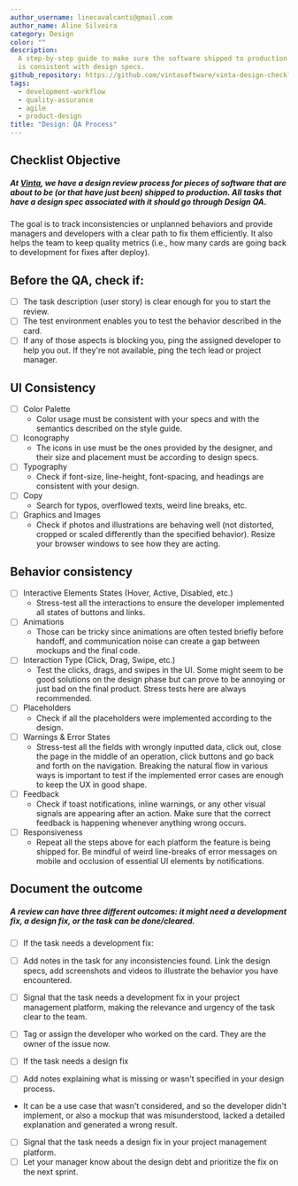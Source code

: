 ```yaml
---
author_username: linecavalcanti@gmail.com
author_name: Aline Silveira
category: Design
color: ""
description:
  A step-by-step guide to make sure the software shipped to production
  is consistent with design specs.
github_repository: https://github.com/vintasoftware/vinta-design-checklists/tree/master/design-qa
tags:
  - development-workflow
  - quality-assurance
  - agile
  - product-design
title: "Design: QA Process"
---
```


## Checklist Objective

##### At [Vinta](https://vintasoftware.com), we have a design review process for pieces of software that are about to be (or that have just been) shipped to production. All tasks that have a design spec associated with it should go through Design QA.

The goal is to track inconsistencies or unplanned behaviors and provide managers and developers with a clear path to fix them efficiently. It also helps the team to keep quality metrics (i.e., how many cards are going back to development for fixes after deploy).

## Before the QA, check if:

- [ ] The task description (user story) is clear enough for you to start the review.
- [ ] The test environment enables you to test the behavior described in the card.
- [ ] If any of those aspects is blocking you, ping the assigned developer to help you out. If they're not available, ping the tech lead or project manager.

## UI Consistency

- [ ] Color Palette
  - Color usage must be consistent with your specs and with the semantics described on the style guide.
- [ ] Iconography
  - The icons in use must be the ones provided by the designer, and their size and placement must be according to design specs.
- [ ] Typography
  - Check if font-size, line-height, font-spacing, and headings are consistent with your design.
- [ ] Copy
  - Search for typos, overflowed texts, weird line breaks, etc.
- [ ] Graphics and Images
  - Check if photos and illustrations are behaving well (not distorted, cropped or scaled differently than the specified behavior). Resize your browser windows to see how they are acting.

## Behavior consistency

- [ ] Interactive Elements States (Hover, Active, Disabled, etc.)
  - Stress-test all the interactions to ensure the developer implemented all states of buttons and links.
- [ ] Animations
  - Those can be tricky since animations are often tested briefly before handoff, and communication noise can create a gap between mockups and the final code.
- [ ] Interaction Type (Click, Drag, Swipe, etc.)
  - Test the clicks, drags, and swipes in the UI. Some might seem to be good solutions on the design phase but can prove to be annoying or just bad on the final product. Stress tests here are always recommended.
- [ ] Placeholders
  - Check if all the placeholders were implemented according to the design.
- [ ] Warnings & Error States
  - Stress-test all the fields with wrongly inputted data, click out, close the page in the middle of an operation, click buttons and go back and forth on the navigation. Breaking the natural flow in various ways is important to test if the implemented error cases are enough to keep the UX in good shape.
- [ ] Feedback
  - Check if toast notifications, inline warnings, or any other visual signals are appearing after an action. Make sure that the correct feedback is happening whenever anything wrong occurs.
- [ ] Responsiveness
  - Repeat all the steps above for each platform the feature is being shipped for. Be mindful of weird line-breaks of error messages on mobile and occlusion of essential UI elements by notifications.

## Document the outcome

##### A review can have three different outcomes: it might need a development fix, a design fix, or the task can be done/cleared.

- [ ] If the task needs a development fix:
- [ ] Add notes in the task for any inconsistencies found. Link the design specs, add screenshots and videos to illustrate the behavior you have encountered.
- [ ] Signal that the task needs a development fix in your project management platform, making the relevance and urgency of the task clear to the team.
- [ ] Tag or assign the developer who worked on the card. They are the owner of the issue now.

- [ ] If the task needs a design fix
- [ ] Add notes explaining what is missing or wasn't specified in your design process.
- It can be a use case that wasn't considered, and so the developer didn't implement, or also a mockup that was misunderstood, lacked a detailed explanation and generated a wrong result.
- [ ] Signal that the task needs a design fix in your project management platform.
- [ ] Let your manager know about the design debt and prioritize the fix on the next sprint.
